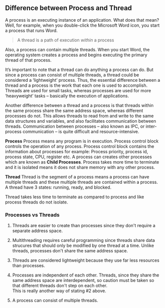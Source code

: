 ## Difference between Process and Thread
A process is an executing instance of an application. What does that mean? Well, for example, when you double-click the Microsoft Word icon, you start a process that runs Word. 

> A thread is a path of execution  _within_  a process

Also, a process can contain multiple threads. When you start Word, the operating system creates a process and begins executing the primary thread of that process.

It’s important to note that a thread can do anything a process can do. But since a process can consist of multiple threads, a thread could be considered a ‘lightweight’ process. Thus, the essential difference between a thread and a process is the work that each one is used to accomplish. Threads are used for small tasks, whereas processes are used for more ‘heavyweight’ tasks – basically the execution of applications.

Another difference between a thread and a process is that threads within the same process share the same address space, whereas different processes do not. This allows threads to read from and write to the same data structures and variables, and also facilitates communication between threads. Communication between processes – also known as IPC, or inter-process communication – is quite difficult and resource-intensive.

**Process**
Process means any program is in execution. Process control block controls the operation of any process. Process control block contains the information about processes for example: Process priority, process id, process state, CPU, register etc. A process can creates other processes which are known as  **Child Processes**. Process takes more time to terminate and it is isolated means it does not share memory with any other process.

**Thread**
Thread is the segment of a process means a process can have multiple threads and these multiple threads are contained within a process. A thread have 3 states: running, ready, and blocked.

Thread takes less time to terminate as compared to process and like process threads do not isolate.

### Processes vs Threads
1. Threads are easier to create than processes since they 
don't require a separate address space.
						
2. Multithreading requires careful programming since threads 
share data strucures that should only be modified by one thread
at a time.  Unlike threads, processes don't share the same 
address space.
						
3.  Threads are considered lightweight because they use far 
less resources than processes.
						
4.  Processes are independent of each other.  Threads, since they 
share the same address space are interdependent, so caution 
must be taken so that different threads don't step on each other.  
This is really another way of stating #2 above.
						
5.  A process can consist of multiple threads.
